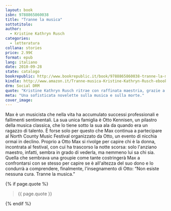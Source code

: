 ```yaml
---
layout: book
isbn: 9788865860038
title: "Tranne la musica"
sottotitolo:
author:
  - Kristine Kathryn Rusch 
categories:
  - letteratura
collana: stories
price: 2.99€
format: epub
lang: italiano
date: 2010-09-28
state: catalogo
bookrepublic: http://www.bookrepublic.it/book/9788865860038-tranne-la-musica/
kindle: http://www.amazon.it/Tranne-musica-Kristine-Kathryn-Rusch-ebook/dp/B0042G00D0/
drm: Social DRM
quote: "Kristine Kathryn Rusch ritrae con raffinata maestria, grazie a uno stile ricercato e coinvolgente, il disincanto di un pianista sul viale del tramonto."
meta: "Una sofisticata novelette sulla musica e sulla morte."
cover_image:
---
```

Max è un musicista che nella vita ha accumulato successi professionali e fallimenti sentimentali. La sua unica famiglia è Otto Kennisen, un pilastro della musica classica, che lo tiene sotto la sua ala da quando era un ragazzo di talento. È forse solo per questo che Max continua a partecipare al North County Music Festival organizzato da Otto, un evento di nicchia ormai in declino. Proprio a Otto Max si rivolge per capire chi è la donna, incontrata al festival, con cui ha trascorso la notte scorsa: solo l'anziano maestro, infatti, sembra in grado di vederla, ma nemmeno lui sa chi sia. Quella che sembrava una groupie come tante costringerà Max a confrontarsi con se stesso per capire se è all'altezza del suo dono e lo condurrà a comprendere, finalmente, l'insegnamento di Otto: “Non esiste nessuna cura. Tranne la musica.”

{% if page.quote %}
<blockquote>
    {{ page.quote }}
</blockquote>
{% endif %}